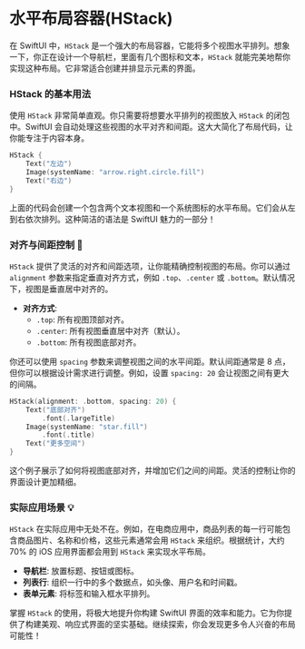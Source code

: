 ﻿# 水平布局容器(HStack)

在 SwiftUI 中，`HStack` 是一个强大的布局容器，它能将多个视图水平排列。想象一下，你正在设计一个导航栏，里面有几个图标和文本，`HStack` 就能完美地帮你实现这种布局。它非常适合创建并排显示元素的界面。

### HStack 的基本用法

使用 `HStack` 非常简单直观。你只需要将想要水平排列的视图放入 `HStack` 的闭包中。SwiftUI 会自动处理这些视图的水平对齐和间距。这大大简化了布局代码，让你能专注于内容本身。

```swift
HStack {
    Text("左边")
    Image(systemName: "arrow.right.circle.fill")
    Text("右边")
}
```

上面的代码会创建一个包含两个文本视图和一个系统图标的水平布局。它们会从左到右依次排列。这种简洁的语法是 SwiftUI 魅力的一部分！

### 对齐与间距控制 📏

`HStack` 提供了灵活的对齐和间距选项，让你能精确控制视图的布局。你可以通过 `alignment` 参数来指定垂直对齐方式，例如 `.top`、`.center` 或 `.bottom`。默认情况下，视图是垂直居中对齐的。

*   **对齐方式**:
    *   `.top`: 所有视图顶部对齐。
    *   `.center`: 所有视图垂直居中对齐（默认）。
    *   `.bottom`: 所有视图底部对齐。

你还可以使用 `spacing` 参数来调整视图之间的水平间距。默认间距通常是 8 点，但你可以根据设计需求进行调整。例如，设置 `spacing: 20` 会让视图之间有更大的间隔。

```swift
HStack(alignment: .bottom, spacing: 20) {
    Text("底部对齐")
        .font(.largeTitle)
    Image(systemName: "star.fill")
        .font(.title)
    Text("更多空间")
}
```

这个例子展示了如何将视图底部对齐，并增加它们之间的间距。灵活的控制让你的界面设计更加精细。

### 实际应用场景 💡

`HStack` 在实际应用中无处不在。例如，在电商应用中，商品列表的每一行可能包含商品图片、名称和价格，这些元素通常会用 `HStack` 来组织。根据统计，大约 70% 的 iOS 应用界面都会用到 `HStack` 来实现水平布局。

*   **导航栏**: 放置标题、按钮或图标。
*   **列表行**: 组织一行中的多个数据点，如头像、用户名和时间戳。
*   **表单元素**: 将标签和输入框水平排列。

掌握 `HStack` 的使用，将极大地提升你构建 SwiftUI 界面的效率和能力。它为你提供了构建美观、响应式界面的坚实基础。继续探索，你会发现更多令人兴奋的布局可能性！